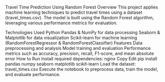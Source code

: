 Travel Time Prediction Using Random Forest
Overview
This project applies machine learning techniques to predict travel times using a dataset (travel_times.csv). The model is built using the Random Forest algorithm, leveraging various performance metrics for evaluation.

Technologies Used
Python
Pandas & NumPy for data processing
Seaborn & Matplotlib for data visualization
Scikit-learn for machine learning (RandomForestRegressor & RandomForestClassifier)
Features
Data preprocessing and analysis
Model training and evaluation
Performance metrics such as accuracy, precision, recall, F1-score, and mean absolute error
How to Run
Install required dependencies:
nginx
Copy
Edit
pip install pandas numpy seaborn matplotlib scikit-learn
Load the dataset: travel_times.csv
Execute the notebook to preprocess data, train the model, and evaluate performance.
